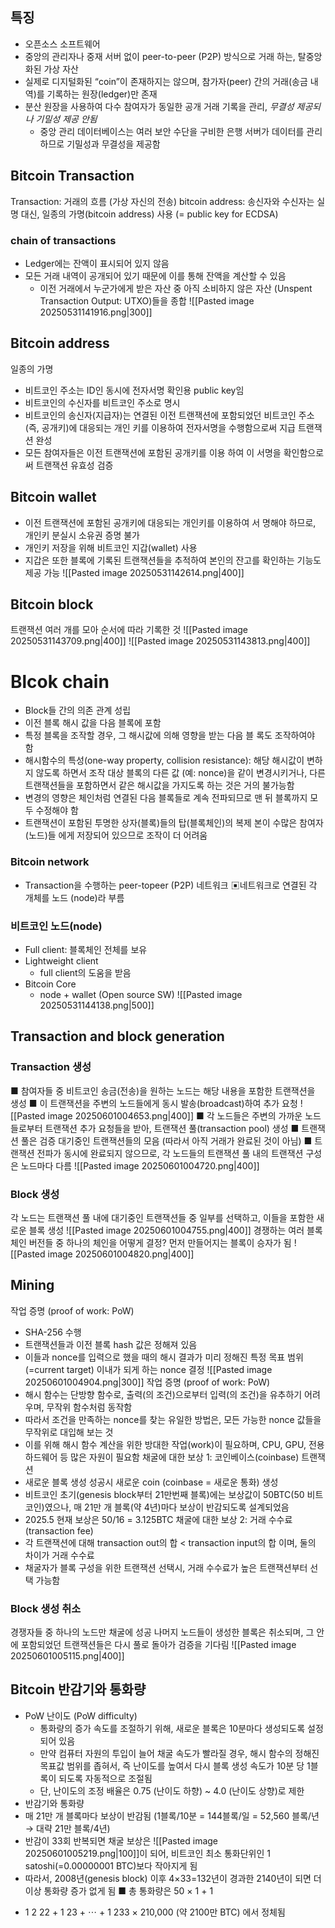 ## 특징
- 오픈소스 소프트웨어
- 중앙의 관리자나 중재 서버 없이 peer-to-peer (P2P) 방식으로 거래 하는, 탈중앙화된 가상 자산
- 실제로 디지털화된 “coin”이 존재하지는 않으며, 참가자(peer) 간의 거래(송금 내역)를 기록하는 원장(ledger)만 존재
- 분산 원장을 사용하여 다수 참여자가 동일한 공개 거래 기록을 관리, *무결성 제공되나 기밀성 제공 안됨*
	- 중앙 관리 데이터베이스는 여러 보안 수단을 구비한 은행 서버가 데이터를 관리하므로 기밀성과 무결성을 제공함
## Bitcoin Transaction
Transaction: 거래의 흐름 (가상 자신의 전송)
bitcoin address: 송신자와 수신자는 실명 대신, 일종의 가명(bitcoin address) 사용 (= public key for ECDSA)
### chain of transactions
- Ledger에는 잔액이 표시되어 있지 않음 
- 모든 거래 내역이 공개되어 있기 때문에 이를 통해 잔액을 계산할 수 있음 
	- 이전 거래에서 누군가에게 받은 자산 중 아직 소비하지 않은 자산 (Unspent Transaction Output: UTXO)들을 종합
![[Pasted image 20250531141916.png|300]]
## Bitcoin address
일종의 가명
- 비트코인 주소는 ID인 동시에 전자서명 확인용 public key임 
- 비트코인의 수신자를 비트코인 주소로 명시 
- 비트코인의 송신자(지급자)는 연결된 이전 트랜잭션에 포함되었던 비트코인 주소(즉, 공개키)에 대응되는 개인 키를 이용하여 전자서명을 수행함으로써 지급 트랜잭션 완성 
- 모든 참여자들은 이전 트랜잭션에 포함된 공개키를 이용 하여 이 서명을 확인함으로써 트랜잭션 유효성 검증
## Bitcoin wallet
- 이전 트랜잭션에 포함된 공개키에 대응되는 개인키를 이용하여 서 명해야 하므로, 개인키 분실시 소유권 증명 불가 
- 개인키 저장을 위해 비트코인 지갑(wallet) 사용 
- 지갑은 또한 블록에 기록된 트랜잭션들을 추적하여 본인의 잔고를 확인하는 기능도 제공 가능
![[Pasted image 20250531142614.png|400]]
## Bitcoin block
트랜잭션 여러 개를 모아 순서에 따라 기록한 것
![[Pasted image 20250531143709.png|400]]
![[Pasted image 20250531143813.png|400]]
# Blcok chain
- Block들 간의 의존 관계 성립 
- 이전 블록 해시 값을 다음 블록에 포함 
- 특정 블록을 조작할 경우, 그 해시값에 의해 영향을 받는 다음 블 록도 조작하여야 함 
- 해시함수의 특성(one-way property, collision resistance): 해당 해시값이 변하지 않도록 하면서 조작 대상 블록의 다른 값 (예: nonce)을 같이 변경시키거나, 다른 트랜잭션들을 포함하면서 같은 해시값을 가지도록 하는 것은 거의 불가능함 
- 변경의 영향은 체인처럼 연결된 다음 블록들로 계속 전파되므로 맨 뒤 블록까지 모두 수정해야 함 
- 트랜잭션이 포함된 투명한 상자(블록)들의 탑(블록체인)의 복제 본이 수많은 참여자(노드)들 에게 저장되어 있으므로 조작이 더 어려움
### Bitcoin network 
- Transaction을 수행하는 peer-topeer (P2P) 네트워크 ▣네트워크로 연결된 각 개체를 노드 (node)라 부름 
### 비트코인 노드(node) 
- Full client: 블록체인 전체를 보유 
- Lightweight client 
	- full client의 도움을 받음 
- Bitcoin Core 
	- node + wallet (Open source SW)
![[Pasted image 20250531144138.png|500]]
## Transaction and block generation
### Transaction 생성
■ 참여자들 중 비트코인 송금(전송)을 원하는 노드는 해당 내용을 포함한 트랜잭션을 생성
■ 이 트랜잭션을 주변의 노드들에게 동시 발송(broadcast)하여 추가 요청
![[Pasted image 20250601004653.png|400]]
■ 각 노드들은 주변의 가까운 노드들로부터 트랜잭션 추가 요청들을 받아, 트랜잭션 풀(transaction pool) 생성
■ 트랜잭션 풀은 검증 대기중인 트랜잭션들의 모음 (따라서 아직 거래가 완료된 것이 아님)
■ 트랜잭션 전파가 동시에 완료되지 않으므로, 각 노드들의 트랜잭션 풀 내의 트랜잭션 구성은 노드마다 다름
![[Pasted image 20250601004720.png|400]]
### Block 생성
각 노드는 트랜잭션 풀 내에 대기중인 트랜잭션들 중 일부를 선택하고, 이들을 포함한 새로운 블록 생성
![[Pasted image 20250601004755.png|400]]
경쟁하는 여러 블록체인 버전들 중 하나의 체인을 어떻게 결정?
먼저 만들어지는 블록이 승자가 됨
![[Pasted image 20250601004820.png|400]]
## Mining
작업 증명 (proof of work: PoW)
- SHA-256 수행
- 트랜잭션들과 이전 블록 hash 값은 정해져 있음
- 이들과 nonce를 입력으로 했을 때의 해시 결과가 미리 정해진 특정 목표 범위 (=current target) 이내가 되게 하는 nonce 결정
![[Pasted image 20250601004904.png|300]]
작업 증명 (proof of work: PoW)
- 해시 함수는 단방향 함수로, 출력(의 조건)으로부터 입력(의 조건)을 유추하기 어려우며, 무작위 함수처럼 동작함
- 따라서 조건을 만족하는 nonce를 찾는 유일한 방법은, 모든 가능한 nonce 값들을 무작위로 대입해 보는 것
- 이를 위해 해시 함수 계산을 위한 방대한 작업(work)이 필요하며, CPU, GPU, 전용 하드웨어 등 많은 자원이 필요함
채굴에 대한 보상 1: 코인베이스(coinbase) 트랜잭션
- 새로운 블록 생성 성공시 새로운 coin (coinbase = 새로운 통화) 생성
- 비트코인 초기(genesis block부터 21만번째 블록)에는 보상값이 50BTC(50 비트코인)였으나, 매 21만 개 블록(약 4년)마다 보상이 반감되도록 설계되었음
- 2025.5 현재 보상은 50/16 = 3.125BTC
채굴에 대한 보상 2: 거래 수수료 (transaction fee)
- 각 트랜잭션에 대해 transaction out의 합 < transaction input의 합 이며, 둘의 차이가 거래 수수료
- 채굴자가 블록 구성을 위한 트랜잭션 선택시, 거래 수수료가 높은 트랜잭션부터 선택 가능함
### Block 생성 취소
경쟁자들 중 하나의 노드만 채굴에 성공
나머지 노드들이 생성한 블록은 취소되며, 그 안에 포함되었던 트랜잭션들은 다시 풀로 돌아가 검증을 기다림
![[Pasted image 20250601005115.png|400]]

## Bitcoin 반감기와 통화량
- PoW 난이도 (PoW difficulty) 
	- 통화량의 증가 속도를 조절하기 위해, 새로운 블록은 10분마다 생성되도록 설정되어 있음
	- 만약 컴퓨터 자원의 투입이 늘어 채굴 속도가 빨라질 경우, 해시 함수의 정해진 목표값 범위를 좁혀서, 즉 난이도를 높여서 다시 블록 생성 속도가 10분 당 1블록이 되도록 자동적으로 조절됨
	- 단, 난이도의 조정 배율은 0.75 (난이도 하향) ~ 4.0 (난이도 상향)로 제한
- 반감기와 통화량
- 매 21만 개 블록마다 보상이 반감됨 (1블록/10분 = 144블록/일 = 52,560 블록/년 → 대략 21만 블록/4년)
-  반감이 33회 반복되면 채굴 보상은 ![[Pasted image 20250601005219.png|100]]이 되어, 비트코인 최소 통화단위인 1 satoshi(=0.00000001 BTC)보다 작아지게 됨
- 따라서, 2008년(genesis block) 이후 4×33=132년이 경과한 2140년이 되면 더 이상 통화량 증가 없게 됨
■ 총 통화량은 50 × 1 + 1
+ 1
2
22 + 1
23 + ⋯ + 1
233 × 210,000 (약 2100만 BTC)
에서 정체됨